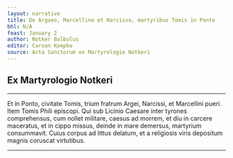 ```yaml
---
layout: narrative
title: De Argaeo, Marcellino et Narcisso, martyribus Tomis in Ponto
bhl: N/A
feast: January 2
author: Notker Balbulus
editor: Carson Koepke
source: Acta Sanctorum ex Martyrologio Notkeri
---
```


## Ex Martyrologio Notkeri

---

Et in Ponto, civitate Tomis, trium fratrum Argei, Narcissi, et Marcellini pueri. Item Tomis Phili episcopi. Qui sub Licinio Caesare inter tyrones comprehensus, cum nollet militare, caesus ad morrem, et diu in carcere maceratus, et in cippo missus, deinde in mare demersus, martyrium consummavit. Cuius corpus ad littus delatum, et a religiosis viris depositum magnis coruscat virtutibus. 

---
